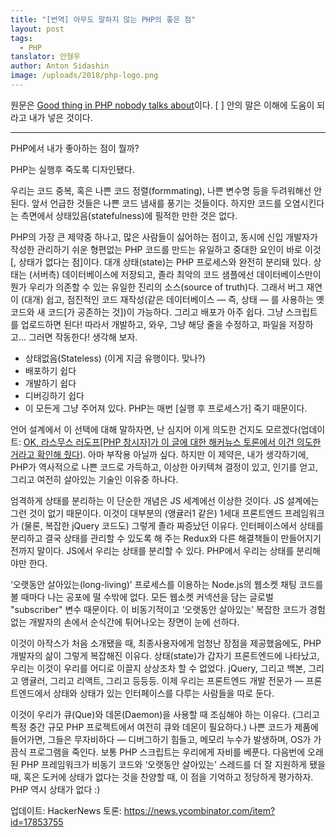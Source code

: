 ```yaml
---
title: "[번역] 아무도 말하지 않는 PHP의 좋은 점"
layout: post
tags: 
  - PHP
tanslator: 안형우
author: Anton Sidashin
image: /uploads/2018/php-logo.png
---
```


원문은 [Good thing in PHP nobody talks about](http://pixeljets.com/blog/good-thing-in-php-nobody-talks-about/)이다. [ ] 안의 말은 이해에 도움이 되라고 내가 넣은 것이다.

----

PHP에서 내가 좋아하는 점이 뭘까?

PHP는 실행후 죽도록 디자인됐다.

우리는 코드 중복, 혹은 나쁜 코드 정렬(formmating), 나쁜 변수명 등을 두려워해선 안 된다. 앞서 언급한 것들은 나쁜 코드 냄새를 풍기는 것들이다. 하지만 코드를 오염시킨다는 측면에서 상태있음(statefulness)에 필적한 만한 것은 없다.

PHP의 가장 큰 제약중 하나고, 많은 사람들이 싫어하는 점이고, 동시에 신입 개발자가 작성한 관리하기 쉬운 형편없는 PHP 코드를 만드는 유일하고 중대한 요인이 바로 이것[, 상태가 없다는 점]이다. 대개 상태(state)는 PHP 프로세스와 완전히 분리돼 있다. 상태는 (서버측) 데이터베이스에 저장되고, 졸라 최악의 코드 샘플에선 데이터베이스만이 뭔가 우리가 의존할 수 있는 유일한 진리의 소스(source of truth)다. 그래서 버그 재연이 (대개) 쉽고, 점진적인 코드 재작성(같은 데이터베이스 — 즉, 상태 — 를 사용하는 옛 코드와 새 코드[가 공존하는 것])이 가능하다. 그리고 배포가 아주 쉽다. 그냥 스크립트를 업로드하면 된다! 따라서 개발하고, 와우, 그냥 해당 줄을 수정하고, 파일을 저장하고... 그러면 작동한다! 생각해 보자.

- 상태없음(Stateless) (이게 지금 유행이다. 맞나?)
- 배포하기 쉽다
- 개발하기 쉽다
- 디버깅하기 쉽다
- 이 모든게 그냥 주어져 있다. PHP는 매번 [실행 후 프로세스가] 죽기 때문이다.

언어 설계에서 이 선택에 대해 말하자면, 난 심지어 이게 의도한 건지도 모르겠다(업데이트: [OK, 라스무스 러도프[PHP 창시자]가 이 글에 대한 해커뉴스 토론에서 이건 의도한 거라고 확인해 줬다](https://news.ycombinator.com/item?id=17853755)). 아마 부작용 아닐까 싶다. 하지만 이 제약은, 내가 생각하기에, PHP가 역사적으로 나쁜 코드로 가득하고, 이상한 아키텍쳐 결정이 있고, 인기를 얻고, 그리고 여전히 살아있는 기술인 이유중 하나다.

엄격하게 상태를 분리하는 이 단순한 개념은 JS 세계에선 이상한 것이다. JS 설계에는 그런 것이 없기 때문이다. 이것이 대부분의 (앵귤러1 같은) 1세대 프론트엔드 프레임워크가 (물론, 복잡한 jQuery 코드도) 그렇게 졸라 짜증났던 이유다. 인터페이스에서 상태를 분리하고 결국 상태를 관리할 수 있도록 해 주는 Redux와 다른 해결책들이 만들어지기 전까지 말이다. JS에서 우리는 상태를 분리할 수 있다. PHP에서 우리는 상태를 분리해야만 한다.

‘오랫동안 살아있는(long-living)’ 프로세스를 이용하는 Node.js의 웹소켓 채팅 코드를 볼 때마다 나는 공포에 떨 수밖에 없다. 모든 웹소켓 커넥션을 담는 글로벌 "subscriber" 변수 때문이다. 이 비동기적이고 ‘오랫동안 살아있는’ 복잡한 코드가 경험 없는 개발자의 손에서 순식간에 튀어나오는 장면이 눈에 선하다.

이것이 아작스가 처음 소개됐을 때, 최종사용자에게 엄청난 장점을 제공했음에도, PHP 개발자의 삶이 그렇게 복잡해진 이유다. 상태(state)가 갑자기 프론트엔드에 나타났고, 우리는 이것이 우리를 어디로 이끌지 상상조차 할 수 없었다. jQuery, 그리고 백본, 그리고 앵귤러, 그리고 리액트, 그리고 등등등. 이제 우리는 프론트엔드 개발 전문가 — 프론트엔드에서 상태와 상태가 있는 인터페이스를 다루는 사람들을 따로 둔다.

이것이 우리가 큐(Que)와 데몬(Daemon)을 사용할 때 조심해야 하는 이유다. (그리고 특정 중간 규모 PHP 프로젝트에서 여전히 큐와 데몬이 필요하다.) 나쁜 코드가 제품에 들어가면, 그들은 무자비하다 — 디버그하기 힘들고, 메모리 누수가 발생하며, OS가 가끔식 프로그램을 죽인다. 보통 PHP 스크립트는 우리에게 자비를 베푼다. 다음번에 오래된 PHP 프레임워크가 비동기 코드와 ‘오랫동안 살아있는’ 스레드를 더 잘 지원하게 됐을 때, 혹은 도커에 상태가 없다는 것을 찬양할 때, 이 점을 기억하고 정당하게 평가하자. PHP 역시 상태가 없다 :)

업데이트: 
HackerNews 토론: <https://news.ycombinator.com/item?id=17853755>

